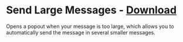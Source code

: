 # Send Large Messages - [Download](https://raw.githubusercontent.com/mwittrien/BetterDiscordAddons/master/Plugins/SendLargeMessages/SendLargeMessages.plugin.js)

Opens a popout when your message is too large, which allows you to automatically send the message in several smaller messages.
